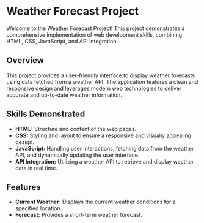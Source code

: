 # Weather Forecast Project

Welcome to the Weather Forecast Project! This project demonstrates a comprehensive implementation of web development skills, combining HTML, CSS, JavaScript, and API integration.

## Overview

This project provides a user-friendly interface to display weather forecasts using data fetched from a weather API. The application features a clean and responsive design and leverages modern web technologies to deliver accurate and up-to-date weather information.

## Skills Demonstrated

- **HTML:** Structure and content of the web pages.
- **CSS:** Styling and layout to ensure a responsive and visually appealing design.
- **JavaScript:** Handling user interactions, fetching data from the weather API, and dynamically updating the user interface.
- **API Integration:** Utilizing a weather API to retrieve and display weather data in real time.

## Features

- **Current Weather:** Displays the current weather conditions for a specified location.
- **Forecast:** Provides a short-term weather forecast.
